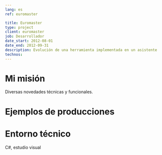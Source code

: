 ```yaml
---
lang: es
ref: euromaster

title: Euromaster
type: project
client: euromaster
job: Desarrollador 
date_start: 2012-08-01
date_end: 2012-09-31
description: Evolución de una herramienta implementada en un asistente personal (PDA) para auditar flotas de vehículos y generar informes de auditoría técnica
technos:
---
```

# Mi misión
Diversas novedades técnicas y funcionales.

# Ejemplos de producciones

# Entorno técnico
C#, estudio visual